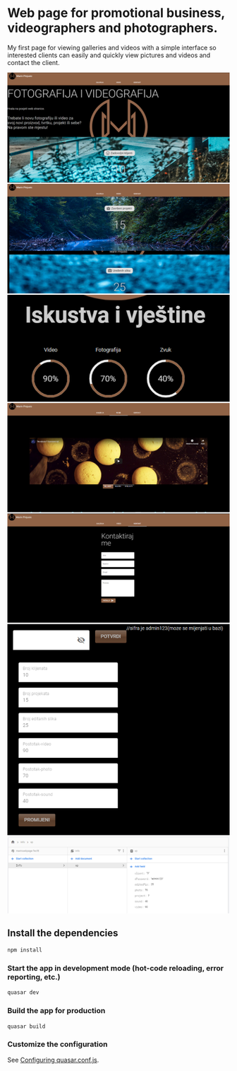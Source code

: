 # Web page for promotional business, videographers and photographers.


My first page for viewing galleries and videos with a simple interface so interested clients can easily and quickly view pictures and videos and contact the client.

![](photos/preview1.png)
![](photos/preview2.png)
![](photos/preview3.png)
![](photos/preview4.png)
![](photos/preview5.png)
![](photos/preview6.png)
![](photos/firestore.png)

## Install the dependencies
```bash
npm install
```

### Start the app in development mode (hot-code reloading, error reporting, etc.)
```bash
quasar dev
```


### Build the app for production
```bash
quasar build
```

### Customize the configuration
See [Configuring quasar.conf.js](https://quasar.dev/quasar-cli/quasar-conf-js).

